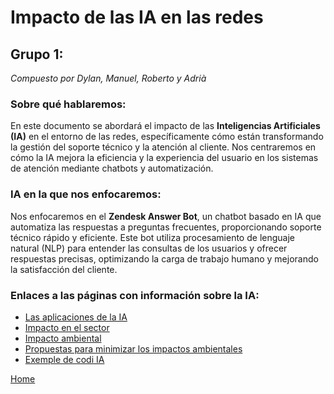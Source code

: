 # Impacto de las IA en las redes
## Grupo 1:
_Compuesto por Dylan, Manuel, Roberto y Adrià_

### Sobre qué hablaremos:
En este documento se abordará el impacto de las **Inteligencias Artificiales (IA)** en el entorno de las redes, específicamente cómo están transformando la gestión del soporte técnico y la atención al cliente. Nos centraremos en cómo la IA mejora la eficiencia y la experiencia del usuario en los sistemas de atención mediante chatbots y automatización.

### IA en la que nos enfocaremos:
Nos enfocaremos en el **Zendesk Answer Bot**, un chatbot basado en IA que automatiza las respuestas a preguntas frecuentes, proporcionando soporte técnico rápido y eficiente. Este bot utiliza procesamiento de lenguaje natural (NLP) para entender las consultas de los usuarios y ofrecer respuestas precisas, optimizando la carga de trabajo humano y mejorando la satisfacción del cliente.

### Enlaces a las páginas con información sobre la IA:
- [Las aplicaciones de la IA](aplicaciones-de-la-ia1.md)
- [Impacto en el sector](impacto-en-el-sector1.md)
- [Impacto ambiental](impacto-ambiental1.md)
- [Propuestas para minimizar los impactos ambientales](propuestas-para-minimizar-los-impactos-ambientales1.md)
- [Exemple de codi IA](exemple1.md)




[Home](../../index.md)

